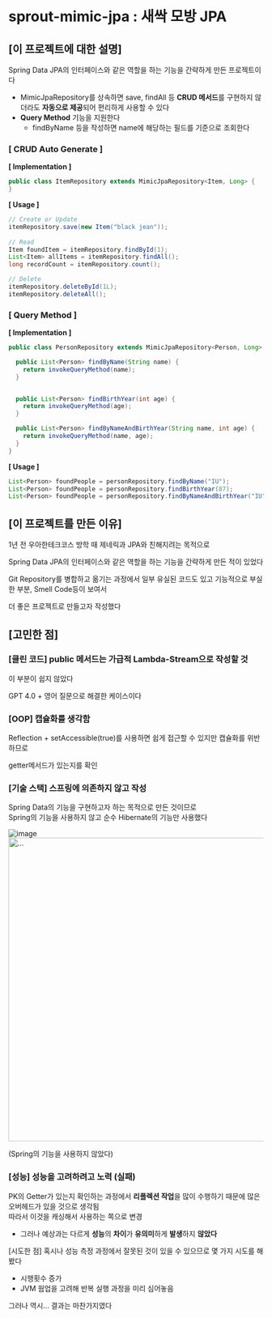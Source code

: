 # sprout-mimic-jpa :  새싹 모방 JPA

## [이 프로젝트에 대한 설명]

Spring Data JPA의 인터페이스와 같은 역할을 하는 기능을 간략하게 만든 프로젝트이다

- MimicJpaRepository를 상속하면 save, findAll 등 **CRUD 메서드**를 구현하지 않더라도 **자동으로 제공**되어 편리하게 사용할 수 있다
- **Query Method** 기능을 지원한다
  - findByName 등을 작성하면 name에 해당하는 필드를 기준으로 조회한다

### [ CRUD Auto Generate ]

**[ Implementation ]**

```java
public class ItemRepository extends MimicJpaRepository<Item, Long> {
}
```

**[ Usage ]**

```java
// Create or Update
itemRepository.save(new Item("black jean"));
        
// Read
Item foundItem = itemRepository.findById(1);
List<Item> allItems = itemRepository.findAll();
long recordCount = itemRepository.count();

// Delete
itemRepository.deleteById(1L);
itemRepository.deleteAll();
```

### [ Query Method ]

**[ Implementation ]**

```java
public class PersonRepository extends MimicJpaRepository<Person, Long> {

  public List<Person> findByName(String name) {
    return invokeQueryMethod(name);
  }


  public List<Person> findBirthYear(int age) {
    return invokeQueryMethod(age);
  }

  public List<Person> findByNameAndBirthYear(String name, int age) {
    return invokeQueryMethod(name, age);
  }
}
```

**[ Usage ]**

```java
List<Person> foundPeople = personRepository.findByName("IU");
List<Person> foundPeople = personRepository.findBirthYear(87);
List<Person> foundPeople = personRepository.findByNameAndBirthYear("IU", 93);
```

## [이 프로젝트를 만든 이유]

1년 전 우아한테크코스 방학 때 제네릭과 JPA와 친해지려는 목적으로

Spring Data JPA의 인터페이스와 같은 역할을 하는 기능을 간략하게 만든 적이 있었다

Git Repository를 병합하고 옮기는 과정에서 일부 유실된 코드도 있고 기능적으로 부실한 부분, Smell Code등이 보여서

더 좋은 프로젝트로 만들고자 작성했다

## [고민한 점]

### [클린 코드] public 메서드는 가급적 Lambda-Stream으로 작성할 것

이 부분이 쉽지 않았다  

GPT 4.0 + 영어 질문으로 해결한 케이스이다

### [OOP] 캡슐화를 생각함

Reflection + setAccessible(true)를 사용하면 쉽게 접근할 수 있지만 캡슐화를 위반하므로

getter메서드가 있는지를 확인

### [기술 스택] 스프링에 의존하지 않고 작성

Spring Data의 기능을 구현하고자 하는 목적으로 만든 것이므로  
Spring의 기능을 사용하지 않고 순수 Hibernate의 기능만 사용했다

![image](https://github.com/progress0407/progress0407/assets/66164361/77a5f3c0-d593-415e-abf2-5f0544e9c507)
<img src="https://github.com/progress0407/progress0407/assets/66164361/e592d2ff-0b4e-4b0a-b250-210291a230c8" width="600" alt="...">

(Spring의 기능을 사용하지 않았다)

### [성능] 성능을 고려하려고 노력 (실패)

PK의 Getter가 있는지 확인하는 과정에서 **리플렉션 작업**을 많이 수행하기 때문에 많은 오버헤드가 있을 것으로 생각됨   
따라서 이것을 캐싱해서 사용하는 쪽으로 변경  

- 그러나 예상과는 다르게 **성능**의 **차이**가 **유의미**하게 **발생**하지 **않았다**

[시도한 점]
혹시나 성능 측정 과정에서 잘못된 것이 있을 수 있으므로 몇 가지 시도를 해봤다
- 시행횟수 증가
- JVM 웜업을 고려해 반복 실행 과정을 미리 심어놓음

그러나 역시... 결과는 마찬가지였다
